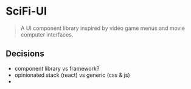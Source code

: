 # SciFi-UI
> A UI component library inspired by video game menus and movie computer interfaces.

## Decisions
- component library vs framework?
- opinionated stack (react) vs generic (css & js)
-
